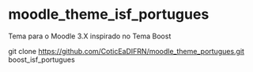 # moodle_theme_isf_portugues
Tema para o Moodle 3.X inspirado no Tema Boost

git clone https://github.com/CoticEaDIFRN/moodle_theme_portugues.git boost_isf_portugues
